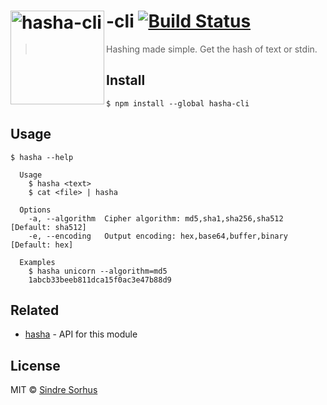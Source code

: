 # [<img src="https://rawgit.com/sindresorhus/hasha/master/media/logo.svg" width="150" align="left" alt="hasha-cli">](https://github.com/sindresorhus/hasha)-cli [![Build Status](https://travis-ci.org/sindresorhus/hasha-cli.svg?branch=master)](https://travis-ci.org/sindresorhus/hasha-cli)

> Hashing made simple. Get the hash of text or stdin.


## Install

```
$ npm install --global hasha-cli
```


## Usage

```
$ hasha --help

  Usage
    $ hasha <text>
    $ cat <file> | hasha

  Options
    -a, --algorithm  Cipher algorithm: md5,sha1,sha256,sha512   [Default: sha512]
    -e, --encoding   Output encoding: hex,base64,buffer,binary  [Default: hex]

  Examples
    $ hasha unicorn --algorithm=md5
    1abcb33beeb811dca15f0ac3e47b88d9
```


## Related

- [hasha](https://github.com/sindresorhus/hasha) - API for this module


## License

MIT © [Sindre Sorhus](http://sindresorhus.com)
